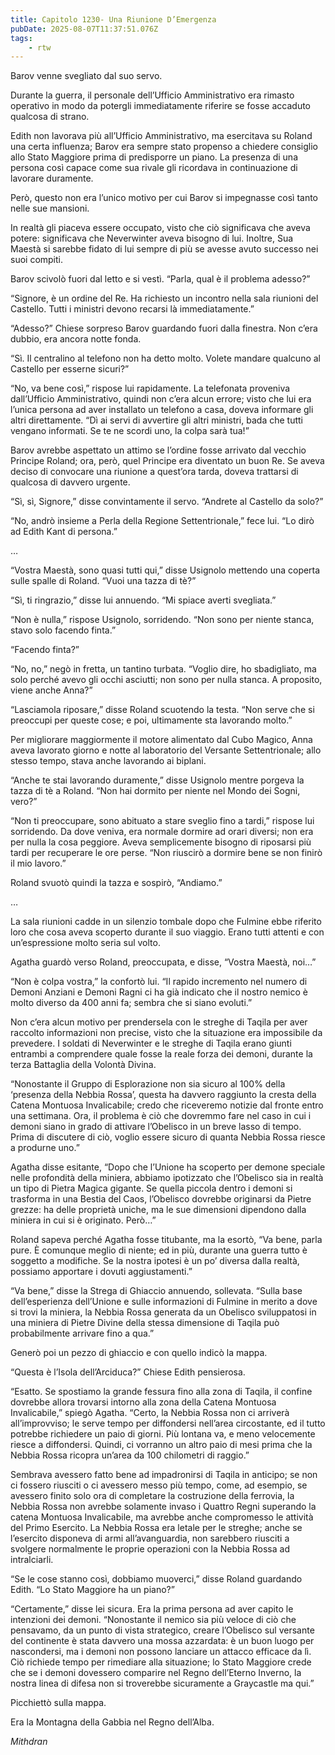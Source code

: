 ```yaml
---
title: Capitolo 1230- Una Riunione D’Emergenza
pubDate: 2025-08-07T11:37:51.076Z
tags:
    - rtw
---
```



Barov venne svegliato dal suo servo.


Durante la guerra, il personale dell’Ufficio Amministrativo era rimasto operativo in modo da potergli immediatamente riferire se fosse accaduto qualcosa di strano.


Edith non lavorava più all’Ufficio Amministrativo, ma esercitava su Roland una certa influenza; Barov era sempre stato propenso a chiedere consiglio allo Stato Maggiore prima di predisporre un piano. La presenza di una persona così capace come sua rivale gli ricordava in continuazione di lavorare duramente.


Però, questo non era l’unico motivo per cui Barov si impegnasse così tanto nelle sue mansioni.


In realtà gli piaceva essere occupato, visto che ciò significava che aveva potere: significava che Neverwinter aveva bisogno di lui. Inoltre, Sua Maestà si sarebbe fidato di lui sempre di più se avesse avuto successo nei suoi compiti.


Barov scivolò fuori dal letto e si vestì. “Parla, qual è il problema adesso?”


“Signore, è un ordine del Re. Ha richiesto un incontro nella sala riunioni del Castello. Tutti i ministri devono recarsi là immediatamente.”


“Adesso?” Chiese sorpreso Barov guardando fuori dalla finestra. Non c’era dubbio, era ancora notte fonda.


“Sì. Il centralino al telefono non ha detto molto. Volete mandare qualcuno al Castello per esserne sicuri?”


“No, va bene così,” rispose lui rapidamente. La telefonata proveniva dall’Ufficio Amministrativo, quindi non c’era alcun errore; visto che lui era l’unica persona ad aver installato un telefono a casa, doveva informare gli altri direttamente. “Dì ai servi di avvertire gli altri ministri, bada che tutti vengano informati. Se te ne scordi uno, la colpa sarà tua!”


Barov avrebbe aspettato un attimo se l’ordine fosse arrivato dal vecchio Principe Roland; ora, però, quel Principe era diventato un buon Re. Se aveva deciso di convocare una riunione a quest’ora tarda, doveva trattarsi di qualcosa di davvero urgente.


“Sì, sì, Signore,” disse convintamente il servo. “Andrete al Castello da solo?”


“No, andrò insieme a Perla della Regione Settentrionale,” fece lui. “Lo dirò ad Edith Kant di persona.”


…


“Vostra Maestà, sono quasi tutti qui,” disse Usignolo mettendo una coperta sulle spalle di Roland. “Vuoi una tazza di tè?”


“Sì, ti ringrazio,” disse lui annuendo. “Mi spiace averti svegliata.”


“Non è nulla,” rispose Usignolo, sorridendo. “Non sono per niente stanca, stavo solo facendo finta.”


“Facendo finta?”


“No, no,” negò in fretta, un tantino turbata. “Voglio dire, ho sbadigliato, ma solo perché avevo gli occhi asciutti; non sono per nulla stanca. A proposito, viene anche Anna?”


“Lasciamola riposare,” disse Roland scuotendo la testa. “Non serve che si preoccupi per queste cose; e poi, ultimamente sta lavorando molto.”


Per migliorare maggiormente il motore alimentato dal Cubo Magico, Anna aveva lavorato giorno e notte al laboratorio del Versante Settentrionale; allo stesso tempo, stava anche lavorando ai biplani.


“Anche te stai lavorando duramente,” disse Usignolo mentre porgeva la tazza di tè a Roland. “Non hai dormito per niente nel Mondo dei Sogni, vero?”


“Non ti preoccupare, sono abituato a stare sveglio fino a tardi,” rispose lui sorridendo. Da dove veniva, era normale dormire ad orari diversi; non era per nulla la cosa peggiore. Aveva semplicemente bisogno di riposarsi più tardi per recuperare le ore perse. “Non riuscirò a dormire bene se non finirò il mio lavoro.”


Roland svuotò quindi la tazza e sospirò, “Andiamo.”


…


La sala riunioni cadde in un silenzio tombale dopo che Fulmine ebbe riferito loro che cosa aveva scoperto durante il suo viaggio. Erano tutti attenti e con un’espressione molto seria sul volto.


Agatha guardò verso Roland, preoccupata, e disse, “Vostra Maestà, noi…”


“Non è colpa vostra,” la confortò lui. “Il rapido incremento nel numero di Demoni Anziani e Demoni Ragni ci ha già indicato che il nostro nemico è molto diverso da 400 anni fa; sembra che si siano evoluti.”


Non c’era alcun motivo per prendersela con le streghe di Taqila per aver raccolto informazioni non precise, visto che la situazione era impossibile da prevedere. I soldati di Neverwinter e le streghe di Taqila erano giunti entrambi a comprendere quale fosse la reale forza dei demoni, durante la terza Battaglia della Volontà Divina.


“Nonostante il Gruppo di Esplorazione non sia sicuro al 100% della ‘presenza della Nebbia Rossa’, questa ha davvero raggiunto la cresta della Catena Montuosa Invalicabile; credo che riceveremo notizie dal fronte entro una settimana. Ora, il problema è ciò che dovremmo fare nel caso in cui i demoni siano in grado di attivare l’Obelisco in un breve lasso di tempo. Prima di discutere di ciò, voglio essere sicuro di quanta Nebbia Rossa riesce a produrne uno.”


Agatha disse esitante, “Dopo che l’Unione ha scoperto per demone speciale nelle profondità della miniera, abbiamo ipotizzato che l’Obelisco sia in realtà un tipo di Pietra Magica gigante. Se quella piccola dentro i demoni si trasforma in una Bestia del Caos, l’Obelisco dovrebbe originarsi da Pietre grezze: ha delle proprietà uniche, ma le sue dimensioni dipendono dalla miniera in cui si è originato. Però…”


Roland sapeva perché Agatha fosse titubante, ma la esortò, “Va bene, parla pure. È comunque meglio di niente; ed in più, durante una guerra tutto è soggetto a modifiche. Se la nostra ipotesi è un po’ diversa dalla realtà, possiamo apportare i dovuti aggiustamenti.”


“Va bene,” disse la Strega di Ghiaccio annuendo, sollevata. “Sulla base dell’esperienza dell’Unione e sulle informazioni di Fulmine in merito a dove si trovi la miniera, la Nebbia Rossa generata da un Obelisco sviluppatosi in una miniera di Pietre Divine della stessa dimensione di Taqila può probabilmente arrivare fino a qua.”


Generò poi un pezzo di ghiaccio e con quello indicò la mappa.


“Questa è l’Isola dell’Arciduca?” Chiese Edith pensierosa.


“Esatto. Se spostiamo la grande fessura fino alla zona di Taqila, il confine dovrebbe allora trovarsi intorno alla zona della Catena Montuosa Invalicabile,” spiegò Agatha. “Certo, la Nebbia Rossa non ci arriverà all’improvviso; le serve tempo per diffondersi nell’area circostante, ed il tutto potrebbe richiedere un paio di giorni. Più lontana va, e meno velocemente riesce a diffondersi. Quindi, ci vorranno un altro paio di mesi prima che la Nebbia Rossa ricopra un’area da 100 chilometri di raggio.”


Sembrava avessero fatto bene ad impadronirsi di Taqila in anticipo; se non ci fossero riusciti o ci avessero messo più tempo, come, ad esempio, se avessero finito solo ora di completare la costruzione della ferrovia, la Nebbia Rossa non avrebbe solamente invaso i Quattro Regni superando la catena Montuosa Invalicabile, ma avrebbe anche compromesso le attività del Primo Esercito. La Nebbia Rossa era letale per le streghe; anche se l’esercito disponeva di armi all’avanguardia, non sarebbero riusciti a svolgere normalmente le proprie operazioni con la Nebbia Rossa ad intralciarli.


“Se le cose stanno così, dobbiamo muoverci,” disse Roland guardando Edith. “Lo Stato Maggiore ha un piano?”


“Certamente,” disse lei sicura. Era la prima persona ad aver capito le intenzioni dei demoni. “Nonostante il nemico sia più veloce di ciò che pensavamo, da un punto di vista strategico, creare l’Obelisco sul versante del continente è stata davvero una mossa azzardata: è un buon luogo per nascondersi, ma i demoni non possono lanciare un attacco efficace da lì. Ciò richiede tempo per rimediare alla situazione; lo Stato Maggiore crede che se i demoni dovessero comparire nel Regno dell’Eterno Inverno, la nostra linea di difesa non si troverebbe sicuramente a Graycastle ma qui.”


Picchiettò sulla mappa.


Era la Montagna della Gabbia nel Regno dell’Alba.






<em>Mithdran </em>
























                                


                                



